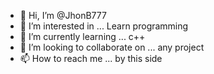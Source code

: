 - 👋 Hi, I’m @JhonB777
- 👀 I’m interested in ... Learn programming
- 🌱 I’m currently learning ... c++ 
- 💞️ I’m looking to collaborate on ... any project 
- 📫 How to reach me ... by this side

<!---
JhonB777/JhonB777 is a ✨ special ✨ repository because its `README.md` (this file) appears on your GitHub profile.
You can click the Preview link to take a look at your changes.
--->
